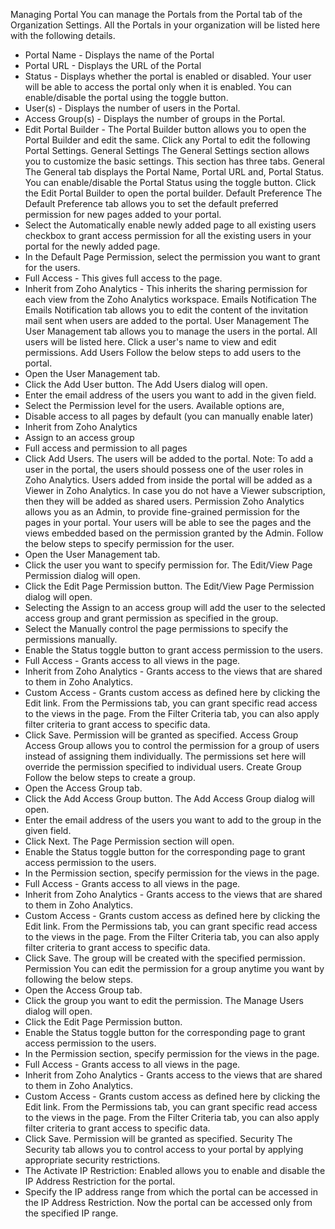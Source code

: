 Managing Portal
You can manage the Portals from the Portal tab of the Organization Settings.
All the Portals in your organization will be listed here with the following details.
- Portal Name - Displays the name of the Portal
- Portal URL - Displays the URL of the Portal
- Status - Displays whether the portal is enabled or disabled. Your user will be able to access the portal only when it is enabled. You can enable/disable the portal using the toggle button.
- User(s) - Displays the number of users in the Portal.
- Access Group(s) - Displays the number of groups in the Portal.
- Edit Portal Builder - The Portal Builder button allows you to open the Portal Builder and edit the same.
Click any Portal to edit the following Portal Settings.
General Settings
The General Settings section allows you to customize the basic settings. This section has three tabs.
General
The General tab displays the Portal Name, Portal URL and, Portal Status. You can enable/disable the Portal Status using the toggle button.
Click the Edit Portal Builder to open the portal builder.
Default Preference
The Default Preference tab allows you to set the default preferred permission for new pages added to your portal.
- Select the Automatically enable newly added page to all existing users checkbox to grant access permission for all the existing users in your portal for the newly added page.
- In the Default Page Permission, select the permission you want to grant for the users.
- Full Access - This gives full access to the page.
- Inherit from Zoho Analytics - This inherits the sharing permission for each view from the Zoho Analytics workspace.
Emails Notification
The Emails Notification tab allows you to edit the content of the invitation mail sent when users are added to the portal.
User Management
The User Management tab allows you to manage the users in the portal. All users will be listed here. Click a user's name to view and edit permissions.
Add Users
Follow the below steps to add users to the portal.
- Open the User Management tab.
- Click the Add User button. The Add Users dialog will open.
- Enter the email address of the users you want to add in the given field.
- Select the Permission level for the users. Available options are,
- Disable access to all pages by default (you can manually enable later)
- Inherit from Zoho Analytics
- Assign to an access group
- Full access and permission to all pages
- Click Add Users. The users will be added to the portal.
Note: To add a user in the portal, the users should possess one of the user roles in Zoho Analytics. Users added from inside the portal will be added as a Viewer in Zoho Analytics. In case you do not have a Viewer subscription, then they will be added as shared users.
Permission
Zoho Analytics allows you as an Admin, to provide fine-grained permission for the pages in your portal. Your users will be able to see the pages and the views embedded based on the permission granted by the Admin.
Follow the below steps to specify permission for the user.
- Open the User Management tab.
- Click the user you want to specify permission for. The Edit/View Page Permission dialog will open.
- Click the Edit Page Permission button. The Edit/View Page Permission dialog will open.
- Selecting the Assign to an access group will add the user to the selected access group and grant permission as specified in the group.
- Select the Manually control the page permissions to specify the permissions manually.
- Enable the Status toggle button to grant access permission to the users.
- Full Access - Grants access to all views in the page.
- Inherit from Zoho Analytics - Grants access to the views that are shared to them in Zoho Analytics.
- Custom Access - Grants custom access as defined here by clicking the Edit link.
From the Permissions tab, you can grant specific read access to the views in the page.
From the Filter Criteria tab, you can also apply filter criteria to grant access to specific data.
- Click Save. Permission will be granted as specified.
Access Group
Access Group allows you to control the permission for a group of users instead of assigning them individually.
The permissions set here will override the permission specified to individual users.
Create Group
Follow the below steps to create a group.
- Open the Access Group tab.
- Click the Add Access Group button. The Add Access Group dialog will open.
- Enter the email address of the users you want to add to the group in the given field.
- Click Next. The Page Permission section will open.
- Enable the Status toggle button for the corresponding page to grant access permission to the users.
- In the Permission section, specify permission for the views in the page.
- Full Access - Grants access to all views in the page.
- Inherit from Zoho Analytics - Grants access to the views that are shared to them in Zoho Analytics.
- Custom Access - Grants custom access as defined here by clicking the Edit link.
From the Permissions tab, you can grant specific read access to the views in the page.
From the Filter Criteria tab, you can also apply filter criteria to grant access to specific data.
- Click Save. The group will be created with the specified permission.
Permission
You can edit the permission for a group anytime you want by following the below steps.
- Open the Access Group tab.
- Click the group you want to edit the permission. The Manage Users dialog will open.
- Click the Edit Page Permission button.
- Enable the Status toggle button for the corresponding page to grant access permission to the users.
- In the Permission section, specify permission for the views in the page.
- Full Access - Grants access to all views in the page.
- Inherit from Zoho Analytics - Grants access to the views that are shared to them in Zoho Analytics.
- Custom Access - Grants custom access as defined here by clicking the Edit link.
From the Permissions tab, you can grant specific read access to the views in the page.
From the Filter Criteria tab, you can also apply filter criteria to grant access to specific data.
- Click Save. Permission will be granted as specified.
Security
The Security tab allows you to control access to your portal by applying appropriate security restrictions.
- The Activate IP Restriction: Enabled allows you to enable and disable the IP Address Restriction for the portal.
- Specify the IP address range from which the portal can be accessed in the IP Address Restriction. Now the portal can be accessed only from the specified IP range.